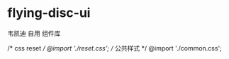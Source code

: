 # flying-disc-ui
韦凯迪 自用 组件库


/* css reset */
@import './reset.css';
/* 公共样式 */
@import './common.css';